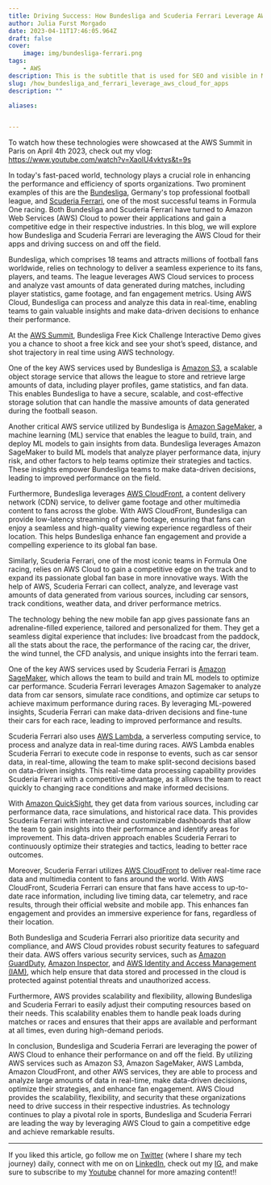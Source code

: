 ```yaml
---
title: Driving Success: How Bundesliga and Scuderia Ferrari Leverage AWS Cloud for Their Apps
author: Julia Furst Morgado
date: 2023-04-11T17:46:05.964Z
draft: false
cover:
    image: img/bundesliga-ferrari.png
tags: 
    - AWS
description: This is the subtitle that is used for SEO and visible in Medium and Hashnode posts.
slug: /how_bundesliga_and_ferrari_leverage_aws_cloud_for_apps
description: ""

aliases:


---
```


To watch how these technologies were showcased at the AWS Summit in Paris on April 4th 2023, check out my vlog: https://www.youtube.com/watch?v=XaolU4vktys&t=9s

In today's fast-paced world, technology plays a crucial role in enhancing the performance and efficiency of sports organizations. Two prominent examples of this are the [Bundesliga](https://www.bundesliga.com/en/bundesliga), Germany's top professional football league, and [Scuderia Ferrari](https://www.ferrari.com/en-EN/formula1), one of the most successful teams in Formula One racing. Both Bundesliga and Scuderia Ferrari have turned to Amazon Web Services (AWS) Cloud to power their applications and gain a competitive edge in their respective industries. In this blog, we will explore how Bundesliga and Scuderia Ferrari are leveraging the AWS Cloud for their apps and driving success on and off the field.

Bundesliga, which comprises 18 teams and attracts millions of football fans worldwide, relies on technology to deliver a seamless experience to its fans, players, and teams. The league leverages AWS Cloud services to process and analyze vast amounts of data generated during matches, including player statistics, game footage, and fan engagement metrics. Using AWS Cloud, Bundesliga can process and analyze this data in real-time, enabling teams to gain valuable insights and make data-driven decisions to enhance their performance.

At the [AWS Summit](https://aws.amazon.com/events/summits/?awsf.events-location=*all&awsf.events-series=*all), Bundesliga Free Kick Challenge Interactive Demo gives you a chance to shoot a free kick and see your shot’s speed, distance, and shot trajectory in real time using AWS technology.

One of the key AWS services used by Bundesliga is [Amazon S3](https://aws.amazon.com/s3/), a scalable object storage service that allows the league to store and retrieve large amounts of data, including player profiles, game statistics, and fan data. This enables Bundesliga to have a secure, scalable, and cost-effective storage solution that can handle the massive amounts of data generated during the football season.

Another critical AWS service utilized by Bundesliga is [Amazon SageMaker](https://aws.amazon.com/sagemaker/), a machine learning (ML) service that enables the league to build, train, and deploy ML models to gain insights from data. Bundesliga leverages Amazon SageMaker to build ML models that analyze player performance data, injury risk, and other factors to help teams optimize their strategies and tactics. These insights empower Bundesliga teams to make data-driven decisions, leading to improved performance on the field.

Furthermore, Bundesliga leverages [AWS CloudFront](https://aws.amazon.com/cloudfront/), a content delivery network (CDN) service, to deliver game footage and other multimedia content to fans across the globe. With AWS CloudFront, Bundesliga can provide low-latency streaming of game footage, ensuring that fans can enjoy a seamless and high-quality viewing experience regardless of their location. This helps Bundesliga enhance fan engagement and provide a compelling experience to its global fan base.

Similarly, Scuderia Ferrari, one of the most iconic teams in Formula One racing, relies on AWS Cloud to gain a competitive edge on the track and to expand its passionate global fan base in more innovative ways. With the help of AWS, Scuderia Ferrari can collect, analyze, and leverage vast amounts of data generated from various sources, including car sensors, track conditions, weather data, and driver performance metrics.

The technology behing the new mobile fan app gives passionate fans an adrenaline-filled experience, tailored and personalized for them. They get a seamless digital experience that includes: live broadcast from the paddock, all the stats about the race, the performance of the racing car, the driver, the wind tunnel, the CFD analysis, and unique insights into the ferrari team.

One of the key AWS services used by Scuderia Ferrari is [Amazon SageMaker](https://aws.amazon.com/sagemaker/), which allows the team to build and train ML models to optimize car performance. Scuderia Ferrari leverages Amazon Sagemaker to analyze data from car sensors, simulate race conditions, and optimize car setups to achieve maximum performance during races. By leveraging ML-powered insights, Scuderia Ferrari can make data-driven decisions and fine-tune their cars for each race, leading to improved performance and results.

Scuderia Ferrari also uses [AWS Lambda](https://aws.amazon.com/lambda/), a serverless computing service, to process and analyze data in real-time during races. AWS Lambda enables Scuderia Ferrari to execute code in response to events, such as car sensor data, in real-time, allowing the team to make split-second decisions based on data-driven insights. This real-time data processing capability provides Scuderia Ferrari with a competitive advantage, as it allows the team to react quickly to changing race conditions and make informed decisions.

With [Amazon QuickSight](https://aws.amazon.com/quicksight/), they get data from various sources, including car performance data, race simulations, and historical race data. This provides Scuderia Ferrari with interactive and customizable dashboards that allow the team to gain insights into their performance and identify areas for improvement. This data-driven approach enables Scuderia Ferrari to continuously optimize their strategies and tactics, leading to better race outcomes.

Moreover, Scuderia Ferrari utilizes [AWS CloudFront](https://aws.amazon.com/cloudfront/) to deliver real-time race data and multimedia content to fans around the world. With AWS CloudFront, Scuderia Ferrari can ensure that fans have access to up-to-date race information, including live timing data, car telemetry, and race results, through their official website and mobile app. This enhances fan engagement and provides an immersive experience for fans, regardless of their location.

Both Bundesliga and Scuderia Ferrari also prioritize data security and compliance, and AWS Cloud provides robust security features to safeguard their data. AWS offers various security services, such as [Amazon GuardDuty](https://aws.amazon.com/guardduty/), [Amazon Inspector](https://aws.amazon.com/inspector/), and [AWS Identity and Access Management (IAM)](https://aws.amazon.com/iam/), which help ensure that data stored and processed in the cloud is protected against potential threats and unauthorized access.

Furthermore, AWS provides scalability and flexibility, allowing Bundesliga and Scuderia Ferrari to easily adjust their computing resources based on their needs. This scalability enables them to handle peak loads during matches or races and ensures that their apps are available and performant at all times, even during high-demand periods.

In conclusion, Bundesliga and Scuderia Ferrari are leveraging the power of AWS Cloud to enhance their performance on and off the field. By utilizing AWS services such as Amazon S3, Amazon SageMaker, AWS Lambda, Amazon CloudFront, and other AWS services, they are able to process and analyze large amounts of data in real-time, make data-driven decisions, optimize their strategies, and enhance fan engagement. AWS Cloud provides the scalability, flexibility, and security that these organizations need to drive success in their respective industries. As technology continues to play a pivotal role in sports, Bundesliga and Scuderia Ferrari are leading the way by leveraging AWS Cloud to gain a competitive edge and achieve remarkable results.

***
If you liked this article, go follow me on [Twitter](https://twitter.com/juliafmorgado) (where I share my tech journey) daily, connect with me on on [LinkedIn](https://www.linkedin.com/in/juliafmorgado/), check out my [IG](https://www.instagram.com/juliafmorgado/), and make sure to subscribe to my [Youtube](https://www.youtube.com/c/JuliaFMorgado) channel for more amazing content!!
